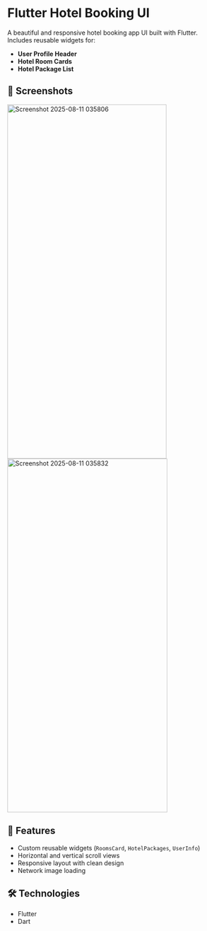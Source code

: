 # Flutter Hotel Booking UI

A beautiful and responsive hotel booking app UI built with Flutter.  
Includes reusable widgets for:
- **User Profile Header**
- **Hotel Room Cards**
- **Hotel Package List**

## 📸 Screenshots
<img width="360" height="801" alt="Screenshot 2025-08-11 035806" src="https://github.com/user-attachments/assets/022dadab-8832-4521-932d-7089cc58a595" />
<img width="362" height="800" alt="Screenshot 2025-08-11 035832" src="https://github.com/user-attachments/assets/e9afcbe3-5f4a-4c7c-bb8b-2c6f5b325e70" />



## 🚀 Features
- Custom reusable widgets (`RoomsCard`, `HotelPackages`, `UserInfo`)
- Horizontal and vertical scroll views
- Responsive layout with clean design
- Network image loading

## 🛠️ Technologies
- Flutter
- Dart
